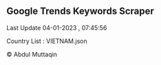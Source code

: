 

## Google Trends Keywords Scraper 
 
Last Update 04-01-2023 , 07:45:56

Country List :
VIETNAM.json



© Abdul Muttaqin 
